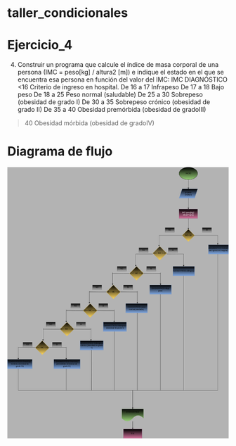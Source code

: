 # taller_condicionales
# Ejercicio_4
4. Construir un programa que calcule el índice de masa corporal de una persona
(IMC = peso[kg] / altura2 [m]) e indique el estado en el que se encuentra esa
persona en función del valor del IMC:
IMC DIAGNÓSTICO
<16 Criterio de ingreso en hospital.
De 16 a 17 Infrapeso
De 17 a 18 Bajo peso
De 18 a 25 Peso normal (saludable)
De 25 a 30 Sobrepeso (obesidad de grado I)
De 30 a 35 Sobrepeso crónico (obesidad de grado II)
De 35 a 40 Obesidad premórbida (obesidad de gradoIII)
>40 Obesidad mórbida (obesidad de gradoIV)
# Diagrama de flujo
![diagrama de flujo](diagrama_4.png "diagrama de flujo")